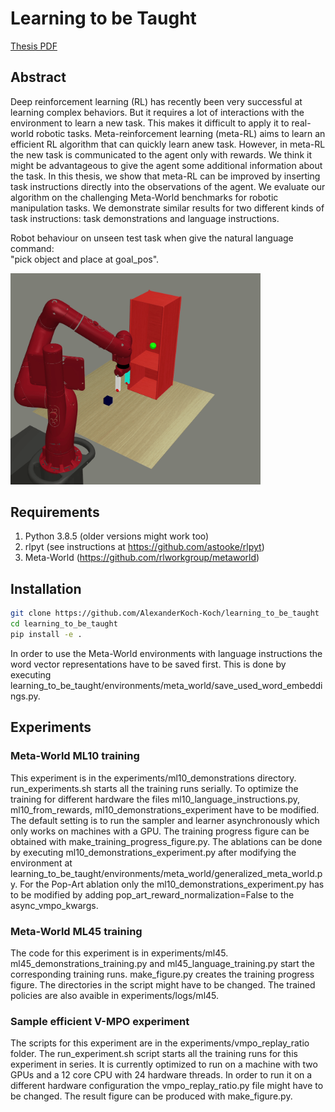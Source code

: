 # Learning to be Taught
[Thesis PDF](thesis_final.pdf)

## Abstract
Deep reinforcement learning (RL) has recently been very successful at learning complex behaviors.
But it requires a lot of interactions with the environment to learn a new task.
This makes it difficult to apply it to real-world robotic tasks. Meta-reinforcement learning (meta-RL)
aims to learn an efficient RL algorithm that can quickly learn anew  task. 
However,  in  meta-RL  the  new  task  is  communicated  to  the  agent  only with rewards.
We think it might be advantageous to give the agent some additional information about the task. 
In this thesis, we show that meta-RL can be improved by inserting task instructions directly into the observations
of the agent. We evaluate our algorithm on the challenging Meta-World benchmarks for robotic manipulation tasks.
We demonstrate similar results for two different kinds of task instructions:
task demonstrations and language instructions.


Robot behaviour on unseen test task when give the natural language command:\
"pick object and place at goal_pos".

<img src="https://github.com/AlexanderKoch-Koch/learning_to_be_taught/blob/main/shelf-place.gif" width="400">

## Requirements
1. Python 3.8.5 (older versions might work too)
2. rlpyt (see instructions at https://github.com/astooke/rlpyt)
3. Meta-World (https://github.com/rlworkgroup/metaworld)

## Installation
```bash
git clone https://github.com/AlexanderKoch-Koch/learning_to_be_taught
cd learning_to_be_taught
pip install -e . 
```
In order to use the Meta-World environments with language instructions the word vector representations have to be saved first.
This is done by executing learning_to_be_taught/environments/meta_world/save_used_word_embeddings.py.

## Experiments

### Meta-World ML10 training
This experiment is in the experiments/ml10_demonstrations directory.
run_experiments.sh starts all the training runs serially. To optimize the training for different hardware the files
ml10_language_instructions.py, ml10_from_rewards, ml10_demonstrations_experiment have to be modified.
The default setting is to run the sampler and learner asynchronously which only works on machines with a GPU.
The training progress figure can be obtained with make_training_progress_figure.py.
The ablations can be done by executing ml10_demonstrations_experiment.py after modifying the environment at
learning_to_be_taught/environments/meta_world/generalized_meta_world.py. For the Pop-Art ablation only the 
ml10_demonstrations_experiment.py has to be modified by adding pop_art_reward_normalization=False to the async_vmpo_kwargs.

### Meta-World ML45 training
The code for this experiment is in experiments/ml45. ml45_demonstrations_training.py and ml45_language_training.py
start the corresponding training runs. make_figure.py creates the training progress figure. The directories in the script might have to be changed. The trained policies are also avaible in experiments/logs/ml45.

### Sample efficient V-MPO experiment
The scripts for this experiment are in the experiments/vmpo_replay_ratio folder.
The run_experiment.sh script starts all the training runs for this experiment in series.
It is currently optimized to run on a machine with two GPUs and a 12 core CPU with 24 hardware threads.
In order to run it on a different hardware configuration the vmpo_replay_ratio.py file
might have to be changed. The result figure can be produced with make_figure.py.
